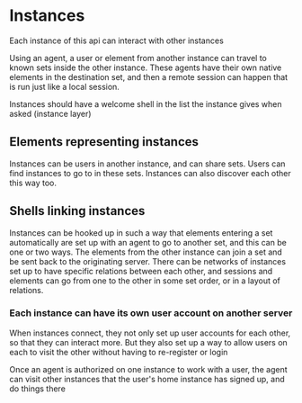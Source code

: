 # Instances

Each instance of this api can interact with other instances

Using an agent, a user or element from another instance can travel to known sets inside the other instance.
These agents have their own native elements in the destination set, and then a remote session can happen that is run just like a local session.

Instances should have a welcome shell in the list the instance gives when asked (instance layer)

## Elements representing instances

Instances can be users in another instance, and can share sets. Users can find instances to go to in these sets. Instances can also discover each other this way too.


## Shells linking instances

Instances can be hooked up in such a way that elements entering a set automatically are set up with an agent to go to another set, and this can be one or two ways.
The elements from the other instance can join a set and be sent back to the originating server. There can be networks of instances set up to have specific relations between each other,
and sessions and elements can go from one to the other in some set order, or in a layout of relations.

### Each instance can have its own user account on another server

When instances connect, they not only set up user accounts for each other, so that they can interact more. 
But they also set up a way to allow users on each to visit the other without having to re-register or login

Once an agent is authorized on one instance to work with a user, the agent can visit other instances that the user's home instance has signed up, and do things there
